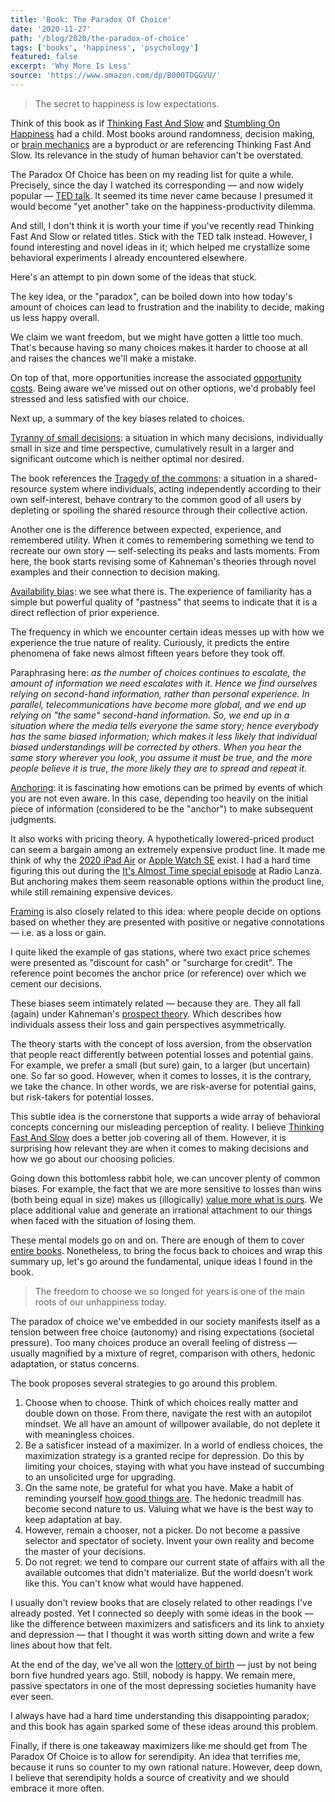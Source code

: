 ```yaml
---
title: 'Book: The Paradox Of Choice'
date: '2020-11-27'
path: '/blog/2020/the-paradox-of-choice'
tags: ['books', 'happiness', 'psychology']
featured: false
excerpt: 'Why More Is Less'
source: 'https://www.amazon.com/dp/B000TDGGVU/'
---
```


> The secret to happiness is low expectations.

Think of this book as if [Thinking Fast And Slow](/blog/2018/thinking-fast-and-slow) and [Stumbling On Happiness](/blog/2019/stumbling-on-happiness) had a child. Most books around randomness, decision making, or [brain mechanics](/blog/2019/predictably-irrational) are a byproduct or are referencing Thinking Fast And Slow. Its relevance in the study of human behavior can't be overstated.

The Paradox Of Choice has been on my reading list for quite a while. Precisely, since the day I watched
its corresponding — and now widely popular — [TED talk](https://www.ted.com/talks/barry_schwartz_the_paradox_of_choice). It seemed its time never came because I presumed it would become "yet another" take on the happiness-productivity dilemma.

And still, I don't think it is worth your time if you've recently read Thinking Fast And Slow or related titles. Stick with the TED talk instead. However, I found interesting and novel ideas in it; which helped me crystallize some behavioral experiments I already encountered elsewhere.

Here's an attempt to pin down some of the ideas that stuck.

The key idea, or the "paradox", can be boiled down into how today's amount of choices can lead to frustration and the inability to decide, making us less happy overall.

We claim we want freedom, but we might have gotten a little too much. That's because having so many choices makes it harder to choose at all and raises the chances we'll make a mistake.

On top of that, more opportunities increase the associated [opportunity costs](https://en.wikipedia.org/wiki/Opportunity_cost). Being aware we've missed out on other options, we'd probably feel stressed and less satisfied with our choice.

Next up, a summary of the key biases related to choices.

[Tyranny of small decisions](https://en.wikipedia.org/wiki/Tyranny_of_small_decisions): a situation in which many decisions, individually small in size and time perspective, cumulatively result in a larger and significant outcome which is neither optimal nor desired.

The book references the [Tragedy of the commons](https://en.wikipedia.org/wiki/Tragedy_of_the_commons): a situation in a shared-resource system where individuals, acting independently according to their own self-interest, behave contrary to the common good of all users by depleting or spoiling the shared resource through their collective action.

Another one is the difference between expected, experience, and remembered utility. When it comes to remembering something we tend to recreate our own story — self-selecting its peaks and lasts moments. From here, the book starts revising some of Kahneman's theories through novel examples and their connection to decision making.

[Availability bias](https://en.wikipedia.org/wiki/Availability_heuristic): we see what there is. The experience of familiarity has a simple but powerful quality of "pastness" that seems to indicate that it is a direct reflection of prior experience.

The frequency in which we encounter certain ideas messes up with how we experience the true nature of reality. Curiously, it predicts the entire phenomena of fake news almost fifteen years before they took off.

Paraphrasing here: _as the number of choices continues to escalate, the amount of information we need escalates with it. Hence we find ourselves relying on second-hand information, rather than personal experience. In parallel, telecommunications have become more global, and we end up relying on "the same" second-hand information. So, we end up in a situation where the media tells everyone the same story; hence everybody has the same biased information; which makes it less likely that individual biased understandings will be corrected by others. When you hear the same story wherever you look, you assume it must be true, and the more people believe it is true, the more likely they are to spread and repeat it._

[Anchoring](<https://en.wikipedia.org/wiki/Anchoring_(cognitive_bias)>): it is fascinating how emotions can be primed by events of which you are not even aware. In this case, depending too heavily on the initial piece of information (considered to be the "anchor") to make subsequent judgments.

It also works with pricing theory. A hypothetically lowered-priced product can seem a bargain among an extremely expensive product line. It made me think of why the [2020 iPad Air](<https://en.wikipedia.org/wiki/IPad_Air_(2020)>) or [Apple Watch SE](https://en.wikipedia.org/wiki/Apple_Watch_SE) exist. I had a hard time figuring this out during the [It's Almost Time special episode](https://www.radiolanza.com/episodes/s2b1) at Radio Lanza. But anchoring makes them seem reasonable options within the product line, while still remaining expensive devices.

[Framing](<https://en.wikipedia.org/wiki/Framing_effect_(psychology)>) is also closely related to this idea: where people decide on options based on whether they are presented with positive or negative connotations — i.e. as a loss or gain.

I quite liked the example of gas stations, where two exact price schemes were presented as "discount for cash" or "surcharge for credit". The reference point becomes the anchor price (or reference) over which we cement our decisions.

These biases seem intimately related — because they are. They all fall (again) under Kahneman's [prospect theory](https://en.wikipedia.org/wiki/Prospect_theory). Which describes how individuals assess their loss and gain perspectives asymmetrically.

The theory starts with the concept of loss aversion, from the observation that people react differently between potential losses and potential gains. For example, we prefer a small (but sure) gain, to a larger (but uncertain) one. So far so good. However, when it comes to losses, it is the contrary, we take the chance. In other words, we are risk-averse for potential gains, but risk-takers for potential losses.

This subtle idea is the cornerstone that supports a wide array of behavioral concepts concerning our misleading perception of reality. I believe [Thinking Fast And Slow](/blog/2018/thinking-fast-and-slow) does a better job covering all of them. However, it is surprising how relevant they are when it comes to making decisions and how we go about our choosing policies.

Going down this bottomless rabbit hole, we can uncover plenty of common biases. For example, the fact that we are more sensitive to losses than wins (both being equal in size) makes us (illogically) [value more what is ours](https://en.wikipedia.org/wiki/Endowment_effect). We place additional value and generate an irrational attachment to our things when faced with the situation of losing them.

These mental models go on and on. There are enough of them to cover [entire books](https://www.amazon.com/dp/0525533583/). Nonetheless, to bring the focus back to choices and wrap this summary up, let's go around the fundamental, unique ideas I found in the book.

> The freedom to choose we so longed for years is one of the main roots of our unhappiness today.

The paradox of choice we've embedded in our society manifests itself as a tension between free choice (autonomy) and rising expectations (societal pressure). Too many choices produce an overall feeling of distress — usually magnified by a mixture of regret, comparison with others, hedonic adaptation, or status concerns.

The book proposes several strategies to go around this problem.

1. Choose when to choose. Think of which choices really matter and double down on those. From there, navigate the rest with an autopilot mindset. We all have an amount of willpower available, do not deplete it with meaningless choices.
2. Be a satisficer instead of a maximizer. In a world of endless choices, the maximization strategy is a granted recipe for depression. Do this by limiting your choices, staying with what you have instead of succumbing to an unsolicited urge for upgrading.
3. On the same note, be grateful for what you have. Make a habit of reminding yourself [how good things are](https://www.youtube.com/watch?v=q8LaT5Iiwo4). The hedonic treadmill has become second nature to us. Valuing what we have is the best way to keep adaptation at bay.
4. However, remain a chooser, not a picker. Do not become a passive selector and spectator of society. Invent your own reality and become the master of your decisions.
5. Do not regret: we tend to compare our current state of affairs with all the available outcomes that didn't materialize. But the world doesn't work like this. You can't know what would have happened.

I usually don't review books that are closely related to other readings I've already posted. Yet I connected so deeply with some ideas in the book — like the difference between maximizers and satisficers and its link to anxiety and depression — that I thought it was worth sitting down and write a few lines about how that felt.

At the end of the day, we've all won the [lottery of birth](https://en.wikipedia.org/wiki/Lottery_of_birth) — just by not being born five hundred years ago. Still, nobody is happy. We remain mere, passive spectators in one of the most depressing societies humanity have ever seen.

I always have had a hard time understanding this disappointing paradox; and this book has again sparked some of these ideas around this problem.

Finally, if there is one takeaway maximizers like me should get from The Paradox Of Choice is to allow for serendipity. An idea that terrifies me, because it runs so counter to my own rational nature. However, deep down, I believe that serendipity holds a source of creativity and we should embrace it more often.
